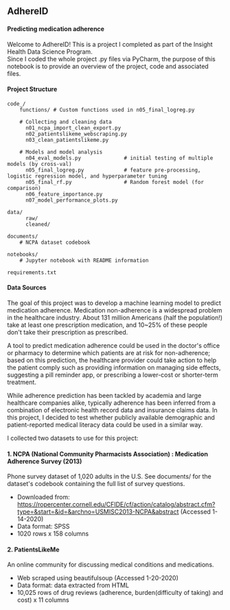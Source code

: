 ## AdhereID
#### Predicting medication adherence

Welcome to AdhereID!  This is a project I completed as part of the Insight Health Data Science Program.  
Since I coded the whole project .py files via PyCharm, the purpose of this notebook is to provide an overview of the project, code and associated files.

#### Project Structure    
```
code_/   
    functions/ # Custom functions used in n05_final_logreg.py

    # Collecting and cleaning data
      n01_ncpa_import_clean_export.py
      n02_patientslikeme_webscraping.py
      n03_clean_patientslikeme.py

    # Models and model analysis
      n04_eval_models.py              # initial testing of multiple models (by cross-val)
      n05_final_logreg.py             # feature pre-processing, logistic regression model, and hyperparameter tuning
      n05_final_rf.py                 # Random forest model (for comparison)
      n06_feature_importance.py
      n07_model_performance_plots.py

data/
      raw/
      cleaned/

documents/
    # NCPA dataset codebook

notebooks/
    # Jupyter notebook with README information

requirements.txt
```  


#### Data Sources

The goal of this project was to develop a machine learning model to predict medication adherence.  Medication non-adherence is a widespread problem in the healthcare industry. About 131 million Americans (half the population!) take at least one prescription medication, and 10~25% of these people don't take their prescription as prescribed.  
   
A tool to predict medication adherence could be used in the doctor's office or pharmacy to determine which patients are at risk for non-adherence; based on this prediction, the healthcare provider could take action to help the patient comply such as providing information on managing side effects, suggesting a pill reminder app, or prescribing a lower-cost or shorter-term treatment.
    
While adherence prediction has been tackled by academia and large healthcare companies alike, typically adherence has been inferred from a combination of electronic health record data and insurance claims data.  In this project, I decided to test whether publicly available demographic and patient-reported medical literacy data could be used in a similar way.
    
I collected two datasets to use for this project:

#### 1.  NCPA (National Community Pharmacists Association) : Medication Adherence Survey (2013)
Phone survey dataset of 1,020 adults in the U.S. See documents/ for the dataset's codebook containing the full list of survey questions.    
- Downloaded from: https://ropercenter.cornell.edu/CFIDE/cf/action/catalog/abstract.cfm?type=&start=&id=&archno=USMISC2013-NCPA&abstract (Accessed 1-14-2020)
- Data format: SPSS
- 1020 rows x 158 columns

#### 2.  PatientsLikeMe
An online community for discussing medical conditions and medications.  
- Web scraped using beautifulsoup (Accessed 1-20-2020)
- Data format: data extracted from HTML
- 10,025 rows of drug reviews (adherence, burden(difficulty of taking) and cost) x 11 columns


